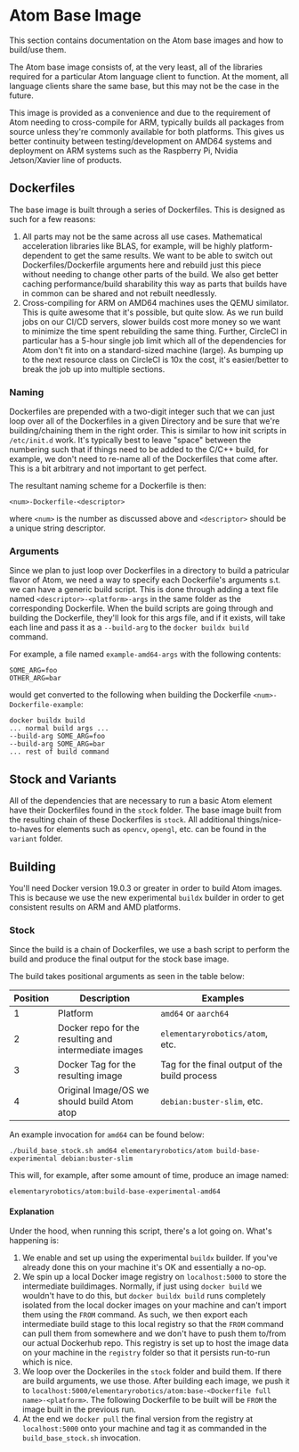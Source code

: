 # Atom Base Image

This section contains documentation on the Atom base images and how to build/use them.

The Atom base image consists of, at the very least, all of the libraries required for a particular Atom language client to function. At the moment, all language clients share the same base, but this may not be the case in the future.

This image is provided as a convenience and due to the requirement of Atom needing to cross-compile for ARM, typically builds all packages from source unless they're commonly available for both platforms. This gives us better continuity between testing/development on AMD64 systems and deployment on ARM systems such as the Raspberry Pi, Nvidia Jetson/Xavier line of products.

## Dockerfiles

The base image is built through a series of Dockerfiles. This is designed as such for a few reasons:

1. All parts may not be the same across all use cases. Mathematical acceleration libraries like BLAS, for example, will be highly platform-dependent to get the same results. We want to be able to switch out Dockerfiles/Dockerfile arguments here and rebuild just this piece without needing to change other parts of the build. We also get better caching performance/build sharability this way as parts that builds have in common can be shared and not rebuilt needlessly.
2. Cross-compiling for ARM on AMD64 machines uses the QEMU similator. This is quite awesome that it's possible, but quite slow. As we run build jobs on our CI/CD servers, slower builds cost more money so we want to minimize the time spent rebuilding the same thing. Further, CircleCI in particular has a 5-hour single job limit which all of the dependencies for Atom don't fit into on a standard-sized machine (large). As bumping up to the next resource class on CircleCI is 10x the cost, it's easier/better to break the job up into multiple sections.

### Naming

Dockerfiles are prepended with a two-digit integer such that we can just
loop over all of the Dockerfiles in a given Directory and be sure that
we're building/chaining them in the right order. This is similar to how
init scripts in `/etc/init.d` work. It's typically best to leave "space" between
the numbering such that if things need to be added to the C/C++ build, for
example, we don't need to re-name all of the Dockerfiles that come after. This
is a bit arbitrary and not important to get perfect.

The resultant naming scheme for a Dockerfile is then:

```
<num>-Dockerfile-<descriptor>
```

where `<num>` is the number as discussed above and `<descriptor>` should
be a unique string descriptor.

### Arguments

Since we plan to just loop over Dockerfiles in a directory to build a patricular
flavor of Atom, we need a way to specify each Dockerfile's arguments s.t. we
can have a generic build script. This is done through adding a text file
named `<descriptor>-<platform>-args` in the same folder as the corresponding
Dockerfile. When the build scripts are going through and building the Dockerfile,
they'll look for this args file, and if it exists, will take each line and pass
it as a `--build-arg` to the `docker buildx build` command.

For example, a file named `example-amd64-args` with the following contents:
```
SOME_ARG=foo
OTHER_ARG=bar
```

would get converted to the following when building the Dockerfile `<num>-Dockerfile-example`:
```
docker buildx build
... normal build args ...
--build-arg SOME_ARG=foo
--build-arg SOME_ARG=bar
... rest of build command
```

## Stock and Variants

All of the dependencies that are necessary to run a basic Atom element have their Dockerfiles found in the `stock` folder. The base image built from the resulting chain of these Dockerfiles is `stock`. All additional things/nice-to-haves for elements such as `opencv`, `opengl`, etc. can be found in the `variant` folder.

## Building

You'll need Docker version 19.0.3 or greater in order to build Atom images. This is because we use the new experimental `buildx` builder in order to get consistent results on ARM and AMD platforms.

### Stock

Since the build is a chain of Dockerfiles, we use a bash script to perform the build and produce the final output for the stock base image.

The build takes positional arguments as seen in the table below:

| Position | Description | Examples |
|----------|-------------|---------|
| 1 | Platform | `amd64` or `aarch64` |
| 2 | Docker repo for the resulting and intermediate images | `elementaryrobotics/atom`, etc. |
| 3 | Docker Tag for the resulting image  | Tag for the final output of the build process | `base-stock-descriptor`, etc. |
| 4 | Original Image/OS we should build Atom atop | `debian:buster-slim`, etc. |

An example invocation for `amd64` can be found below:
```
./build_base_stock.sh amd64 elementaryrobotics/atom build-base-experimental debian:buster-slim
```

This will, for example, after some amount of time, produce an image named:
```
elementaryrobotics/atom:build-base-experimental-amd64
```

#### Explanation

Under the hood, when running this script, there's a lot going on. What's happening is:

1. We enable and set up using the experimental `buildx` builder. If you've
already done this on your machine it's OK and essentially a no-op.
2. We spin up a local Docker image registry on `localhost:5000` to store the
intermediate buildimages. Normally, if just using `docker build` we wouldn't
have to do this, but `docker buildx build` runs completely isolated from the
local docker images on your machine and can't import them using the `FROM`
command. As such, we then export each intermediate build stage to this local
registry so that the `FROM` command can pull them from somewhere and we don't
have to push them to/from our actual Dockerhub repo. This registry is set up
to host the image data on your machine in the `registry` folder so that it
persists run-to-run which is nice.
3. We loop over the Dockeriles in the `stock` folder and build them. If there
are build arguments, we use those. After building each image, we push it to
`localhost:5000/elementaryrobotics/atom:base-<Dockerfile full name>-<platform>`.
The following Dockerfile to be built will be `FROM` the image built in the
previous run.
4. At the end we `docker pull` the final version from the registry at `localhost:5000`
onto your machine and tag it as commanded in the `build_base_stock.sh` invocation.
